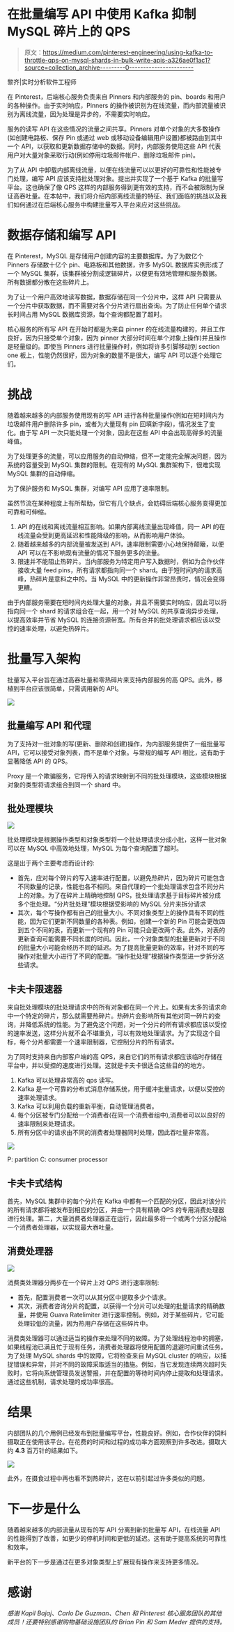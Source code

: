 # 在批量编写 API 中使用 Kafka 抑制 MySQL 碎片上的 QPS

> 原文：<https://medium.com/pinterest-engineering/using-kafka-to-throttle-qps-on-mysql-shards-in-bulk-write-apis-a326ae0f1ac1?source=collection_archive---------0----------------------->

黎齐|实时分析软件工程师

在 Pinterest，后端核心服务负责来自 Pinners 和内部服务的 pin、boards 和用户的各种操作。由于实时响应，Pinners 的操作被识别为在线流量，而内部流量被识别为离线流量，因为处理是异步的，不需要实时响应。

服务的读写 API 在这些情况的流量之间共享。Pinners 对单个对象的大多数操作(如创建电路板、保存 Pin 或通过 web 或移动设备编辑用户设置)都被路由到其中一个 API，以获取和更新数据存储中的数据。同时，内部服务使用这些 API 代表用户对大量对象采取行动(例如停用垃圾邮件帐户、删除垃圾邮件 pin)。

为了从 API 中卸载内部离线流量，以便在线流量可以以更好的可靠性和性能被专门处理，编写 API 应该支持批处理对象。提出并实现了一个基于 Kafka 的批量写平台。这也确保了像 QPS 这样的内部服务得到更有效的支持，而不会被限制为保证高吞吐量。在本帖中，我们将介绍内部离线流量的特征、我们面临的挑战以及我们如何通过在后端核心服务中构建批量写入平台来应对这些挑战。

# 数据存储和编写 API

在 Pinterest，MySQL 是存储用户创建内容的主要数据库。为了为数亿个 Pinners 存储数十亿个 pin、电路板和其他数据，许多 MySQL 数据库实例形成了一个 MySQL 集群，该集群被分割成逻辑碎片，以便更有效地管理和服务数据。所有数据都分散在这些碎片上。

为了让一个用户高效地读写数据，数据存储在同一个分片中，这样 API 只需要从一个分片中获取数据，而不需要对各个分片进行扇出查询。为了防止任何单个请求长时间占用 MySQL 数据库资源，每个查询都配置了超时。

核心服务的所有写 API 在开始时都是为来自 pinner 的在线流量构建的，并且工作良好，因为只接受单个对象，因为 pinner 大部分时间在单个对象上操作)并且操作是轻量级的。即使当 Pinners 进行批量操作时，例如将许多引脚移动到 section one 板上，性能仍然很好，因为对象的数量不是很大，编写 API 可以逐个处理它们。

# 挑战

随着越来越多的内部服务使用现有的写 API 进行各种批量操作(例如在短时间内为垃圾邮件用户删除许多 pin，或者为大量现有 pin 回填新字段)，情况发生了变化。由于写 API 一次只能处理一个对象，因此在这些 API 中会出现高得多的流量峰值。

为了处理更多的流量，可以应用服务的自动伸缩，但不一定能完全解决问题，因为系统的容量受到 MySQL 集群的限制。在现有的 MySQL 集群架构下，很难实现 MySQL 集群的自动伸缩。

为了保护服务和 MySQL 集群，对编写 API 应用了速率限制。

虽然节流在某种程度上有所帮助，但它有几个缺点，会妨碍后端核心服务变得更加可靠和可伸缩。

1.  API 的在线和离线流量相互影响。如果内部离线流量出现峰值，同一 API 的在线流量会受到更高延迟和性能降级的影响，从而影响用户体验。
2.  随着越来越多的内部流量被发送到 API，速率限制需要小心地保持颠簸，以便 API 可以在不影响现有流量的情况下服务更多的流量。
3.  限速并不能阻止热碎片。当内部服务为特定用户写入数据时，例如为合作伙伴接收大量 feed pins，所有请求都指向同一个 shard。由于短时间内的请求高峰，热碎片是意料之中的。当 MySQL 中的更新操作非常昂贵时，情况会变得更糟。

由于内部服务需要在短时间内处理大量的对象，并且不需要实时响应，因此可以将指向同一个 shard 的请求组合在一起，用一个对 MySQL 的共享查询异步处理，以提高效率并节省 MySQL 的连接资源带宽。所有合并的批处理请求都应该以受控的速率处理，以避免热碎片。

# **批量写入架构**

批量写入平台旨在通过高吞吐量和零热碎片来支持内部服务的高 QPS。此外，移植到平台应该很简单，只需调用新的 API。

![](img/0ce97c8b3b312e5e1a4a6a656f7f75aa.png)

## 批量编写 API 和代理

为了支持对一批对象的写(更新、删除和创建)操作，为内部服务提供了一组批量写 API，它可以接受对象列表，而不是单个对象。与常规的编写 API 相比，这有助于显著降低 API 的 QPS。

Proxy 是一个欺骗服务，它将传入的请求映射到不同的批处理模块，这些模块根据对象的类型将请求组合到同一个 shard 中。

## 批处理模块

![](img/ae5ab58f912a995e8abd76df74b8d797.png)

批处理模块是根据操作类型和对象类型将一个批处理请求分成小批，这样一批对象可以在 MySQL 中高效地处理，MySQL 为每个查询配置了超时。

这是出于两个主要考虑而设计的:

*   首先，应对每个碎片的写入速率进行配置，以避免热碎片，因为碎片可能包含不同数量的记录，性能也各不相同。来自代理的一个批处理请求包含不同分片上的对象。为了在碎片上精确地控制 QPS，批处理请求基于目标碎片被分成多个批处理。“分片批处理”模块根据受影响的 MySQL 分片来拆分请求
*   其次，每个写操作都有自己的批量大小。不同对象类型上的操作具有不同的性能，因为它们更新不同数量的各种表。例如，创建一个新的 Pin 可能会更改四到五个不同的表，而更新一个现有的 Pin 可能只会更改两个表。此外，对表的更新查询可能需要不同长度的时间。因此，一个对象类型的批量更新对于不同的批量大小可能会经历不同的延迟。为了提高批量更新的效率，针对不同的写操作对批量大小进行了不同的配置。“操作批处理”根据操作类型进一步拆分这些请求。

## 卡夫卡限速器

来自批处理模块的批处理请求中的所有对象都在同一个片上。如果有太多的请求命中一个特定的碎片，那么就需要热碎片。热碎片会影响所有其他对同一碎片的查询，并降低系统的性能。为了避免这个问题，对一个分片的所有请求都应该以受控的速率发送，这样分片就不会不堪重负，可以有效地处理请求。为了实现这个目标，每个分片都需要一个速率限制器，它控制分片的所有请求。

为了同时支持来自内部客户端的高 QPS，来自它们的所有请求都应该临时存储在平台中，并以受控的速度进行处理。这就是卡夫卡很适合这些目的的地方。

1.  Kafka 可以处理非常高的 qps 读写。
2.  Kafka 是一个可靠的分布式消息存储系统，用于缓冲批量请求，以便以受控的速率处理请求。
3.  Kafka 可以利用负载的重新平衡，自动管理消费者。
4.  每个分区被专门分配给一个消费者(在同一个消费者组中),消费者可以以良好的速率限制来处理请求。
5.  所有分区中的请求由不同的消费者处理器同时处理，因此吞吐量非常高。

![](img/a9334318630ea7f35b03f6bbceb20674.png)

P: partition C: consumer processor

## 卡夫卡式结构

首先，MySQL 集群中的每个分片在 Kafka 中都有一个匹配的分区，因此对该分片的所有请求都将被发布到相应的分区，并由一个具有精确 QPS 的专用消费处理器进行处理。第二，大量消费者处理器正在运行，因此最多将一个或两个分区分配给一个消费者处理器，以实现最大吞吐量。

## 消费处理器

![](img/3d1288b4ed85fe0e8936e61c452aa802.png)

消费类处理器分两步在一个碎片上对 QPS 进行速率限制:

*   首先，配置消费者一次可以从其分区中提取多少个请求。
*   其次，消费者咨询分片的配置，以获得一个分片可以处理的批量请求的精确数量，并使用 Guava Ratelimiter 进行速率控制。例如，对于某些碎片，它可能处理较低的流量，因为热用户存储在这些碎片中。

消费类处理器可以通过适当的操作来处理不同的故障。为了处理线程池中的拥塞，如果线程池已满且忙于现有任务，消费者处理器将使用配置的退避时间重试任务。为了处理 MySQL shards 中的故障，它将检查来自 MySQL cluster 的响应，以捕捉错误和异常，并对不同的故障采取适当的措施。例如，当它发现连续两次超时失败时，它将向系统管理员发送警报，并在配置的等待时间内停止提取和处理请求。通过这些机制，请求处理的成功率很高。

# **结果**

内部团队的几个用例已经发布到批量编写平台，性能良好。例如，合作伙伴的饲料摄取正在使用该平台。在花费的时间和过程的成功率方面观察到许多改进。摄取大约 **4.3** 百万针的结果如下。

![](img/e71399109a969a6f7ba651b2753a9c47.png)

此外，在摄食过程中再也看不到热碎片，这在以前引起过许多类似的问题。

# 下一步是什么

随着越来越多的内部流量从现有的写 API 分离到新的批量写 API，在线流量 API 的性能得到了改善，如更少的停机时间和更低的延迟。这有助于提高系统的可靠性和效率。

新平台的下一步是通过在更多对象类型上扩展现有操作来支持更多情况。

# 感谢

*感谢 Kapil Bajaj、Carlo De Guzman、Chen 和 Pinterest 核心服务团队的其他成员！还要特别感谢购物基础设施团队的 Brian Pin 和 Sam Meder 提供的支持。*